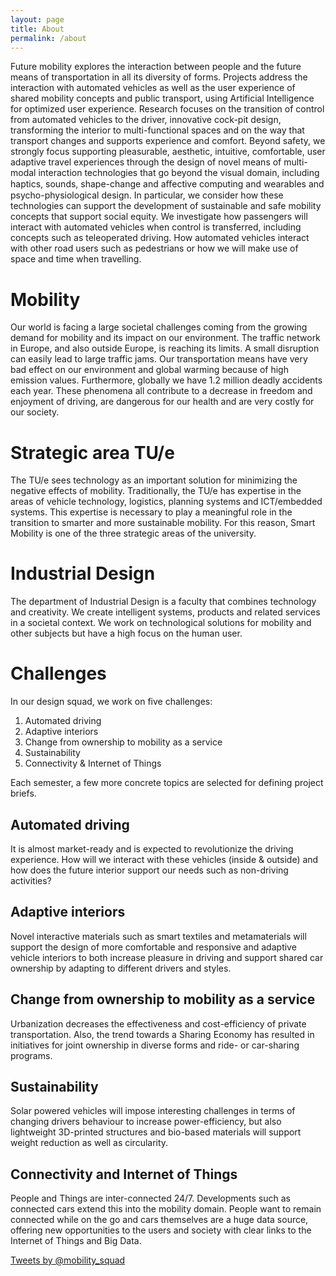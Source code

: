 ```yaml
---
layout: page
title: About
permalink: /about
---
```


Future mobility explores the interaction between people and the future means of transportation in all its diversity of forms. Projects address the interaction with automated vehicles as well as the user experience of shared mobility concepts and public transport, using Artificial Intelligence for optimized user experience. Research focuses on the transition of control from automated vehicles to the driver, innovative cock-pit design, transforming the interior to multi-functional spaces and on the way that transport changes and supports experience and comfort. Beyond safety, we strongly focus supporting pleasurable, aesthetic, intuitive, comfortable, user adaptive travel experiences through the design of novel means of multi-modal interaction technologies that go beyond the visual domain, including haptics, sounds, shape-change and aﬀective computing and wearables and psycho-physiological design. In particular, we consider how these technologies can support the development of sustainable and safe mobility concepts that support social equity. We investigate how passengers will interact with automated vehicles when control is transferred, including concepts such as teleoperated driving. How automated vehicles interact with other road users such as pedestrians or how we will make use of space and time when travelling.

# Mobility
Our world is facing a large societal challenges coming from the growing demand for mobility and its impact on our environment. The traffic network in Europe, and also outside Europe,  is reaching its limits. A small disruption can easily lead to large traffic jams. Our transportation means  have very bad effect on our environment and global warming because of high emission values. Furthermore, globally we have 1.2 million deadly accidents each year. These phenomena all contribute to a decrease in freedom and enjoyment of driving, are dangerous for our health and are very costly for our society.

# Strategic area TU/e
The TU/e sees technology as an important solution for minimizing the negative effects of mobility. Traditionally, the TU/e has expertise in the areas of vehicle technology, logistics, planning systems and ICT/embedded systems. This expertise is necessary to play a meaningful role in the transition to smarter and more sustainable mobility. For this reason, Smart Mobility is one of the three strategic areas of the university.

# Industrial Design
The department of Industrial Design is a faculty that combines technology and creativity. We create intelligent systems, products and related services in a societal context. We work on technological solutions for mobility and other subjects but have a high focus on the human user.

# Challenges
In our design squad, we work on five challenges:
1. Automated driving
2. Adaptive interiors
3. Change from ownership to mobility as a service
4. Sustainability
5. Connectivity & Internet of Things

Each semester, a few more concrete topics are selected for defining project briefs.

## Automated driving
It is almost market-ready and is expected to revolutionize the driving experience. How will we interact with these vehicles (inside & outside) and how does the future interior support our needs such as non-driving activities?

## Adaptive interiors
Novel interactive materials such as smart textiles and metamaterials will support the design of more comfortable and responsive and adaptive vehicle interiors to both increase pleasure in driving and support shared car ownership by adapting to different drivers and styles.

## Change from ownership to mobility as a service
Urbanization decreases the effectiveness and cost-efficiency of private transportation. Also, the trend towards a Sharing Economy has resulted in initiatives for joint ownership in diverse forms and ride- or car-sharing programs.

## Sustainability
Solar powered vehicles will impose interesting challenges in terms of changing drivers behaviour to increase power-efficiency, but also lightweight 3D-printed structures and bio-based materials will support weight reduction as well as circularity.

## Connectivity and Internet of Things
People and Things are inter-connected 24/7. Developments such as connected cars extend this into the mobility domain. People want to remain connected while on the go and cars themselves are a huge data source, offering new opportunities to the users and society with clear links to the Internet of Things and Big Data.

<div style="margin-bottom: 14px; ">
  <a class="twitter-timeline" data-height="470" data-theme="light" href="https://twitter.com/mobility_squad?ref_src=twsrc%5Etfw">Tweets by @mobility_squad</a> <script async src="https://platform.twitter.com/widgets.js" charset="utf-8"></script>
</div>
